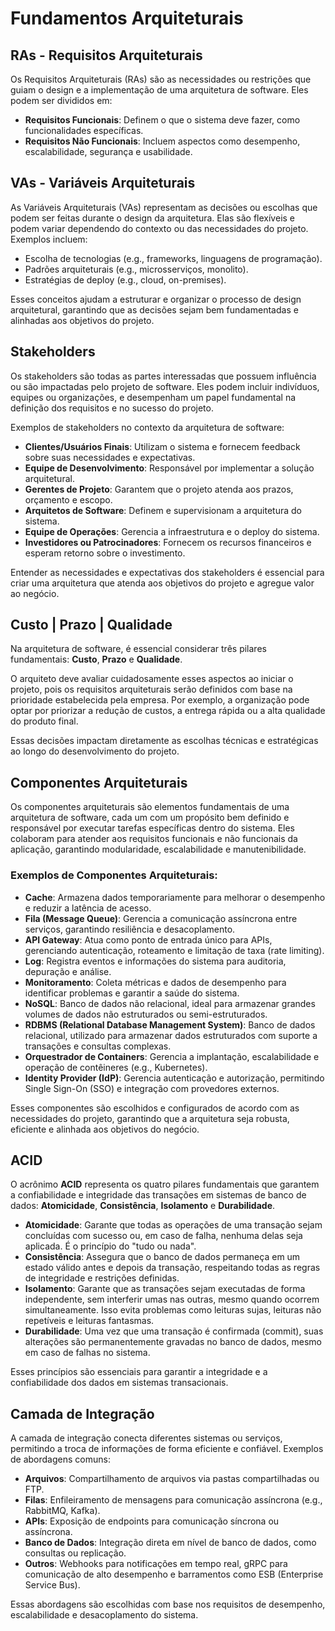 # Fundamentos Arquiteturais

## RAs - Requisitos Arquiteturais

Os Requisitos Arquiteturais (RAs) são as necessidades ou restrições que guiam o design e a implementação de uma arquitetura de software. Eles podem ser divididos em:

- **Requisitos Funcionais**: Definem o que o sistema deve fazer, como funcionalidades específicas.
- **Requisitos Não Funcionais**: Incluem aspectos como desempenho, escalabilidade, segurança e usabilidade.

## VAs - Variáveis Arquiteturais

As Variáveis Arquiteturais (VAs) representam as decisões ou escolhas que podem ser feitas durante o design da arquitetura. Elas são flexíveis e podem variar dependendo do contexto ou das necessidades do projeto. Exemplos incluem:

- Escolha de tecnologias (e.g., frameworks, linguagens de programação).
- Padrões arquiteturais (e.g., microsserviços, monolito).
- Estratégias de deploy (e.g., cloud, on-premises).

Esses conceitos ajudam a estruturar e organizar o processo de design arquitetural, garantindo que as decisões sejam bem fundamentadas e alinhadas aos objetivos do projeto.

## Stakeholders

Os stakeholders são todas as partes interessadas que possuem influência ou são impactadas pelo projeto de software. Eles podem incluir indivíduos, equipes ou organizações, e desempenham um papel fundamental na definição dos requisitos e no sucesso do projeto.

Exemplos de stakeholders no contexto da arquitetura de software:

- **Clientes/Usuários Finais**: Utilizam o sistema e fornecem feedback sobre suas necessidades e expectativas.
- **Equipe de Desenvolvimento**: Responsável por implementar a solução arquitetural.
- **Gerentes de Projeto**: Garantem que o projeto atenda aos prazos, orçamento e escopo.
- **Arquitetos de Software**: Definem e supervisionam a arquitetura do sistema.
- **Equipe de Operações**: Gerencia a infraestrutura e o deploy do sistema.
- **Investidores ou Patrocinadores**: Fornecem os recursos financeiros e esperam retorno sobre o investimento.

Entender as necessidades e expectativas dos stakeholders é essencial para criar uma arquitetura que atenda aos objetivos do projeto e agregue valor ao negócio.

## Custo | Prazo | Qualidade

Na arquitetura de software, é essencial considerar três pilares fundamentais: **Custo**, **Prazo** e **Qualidade**.

O arquiteto deve avaliar cuidadosamente esses aspectos ao iniciar o projeto, pois os requisitos arquiteturais serão definidos com base na prioridade estabelecida pela empresa. Por exemplo, a organização pode optar por priorizar a redução de custos, a entrega rápida ou a alta qualidade do produto final.

Essas decisões impactam diretamente as escolhas técnicas e estratégicas ao longo do desenvolvimento do projeto.

## Componentes Arquiteturais

Os componentes arquiteturais são elementos fundamentais de uma arquitetura de software, cada um com um propósito bem definido e responsável por executar tarefas específicas dentro do sistema. Eles colaboram para atender aos requisitos funcionais e não funcionais da aplicação, garantindo modularidade, escalabilidade e manutenibilidade.

### Exemplos de Componentes Arquiteturais:

- **Cache**: Armazena dados temporariamente para melhorar o desempenho e reduzir a latência de acesso.
- **Fila (Message Queue)**: Gerencia a comunicação assíncrona entre serviços, garantindo resiliência e desacoplamento.
- **API Gateway**: Atua como ponto de entrada único para APIs, gerenciando autenticação, roteamento e limitação de taxa (rate limiting).
- **Log**: Registra eventos e informações do sistema para auditoria, depuração e análise.
- **Monitoramento**: Coleta métricas e dados de desempenho para identificar problemas e garantir a saúde do sistema.
- **NoSQL**: Banco de dados não relacional, ideal para armazenar grandes volumes de dados não estruturados ou semi-estruturados.
- **RDBMS (Relational Database Management System)**: Banco de dados relacional, utilizado para armazenar dados estruturados com suporte a transações e consultas complexas.
- **Orquestrador de Containers**: Gerencia a implantação, escalabilidade e operação de contêineres (e.g., Kubernetes).
- **Identity Provider (IdP)**: Gerencia autenticação e autorização, permitindo Single Sign-On (SSO) e integração com provedores externos.

Esses componentes são escolhidos e configurados de acordo com as necessidades do projeto, garantindo que a arquitetura seja robusta, eficiente e alinhada aos objetivos do negócio.

## ACID

O acrônimo **ACID** representa os quatro pilares fundamentais que garantem a confiabilidade e integridade das transações em sistemas de banco de dados: **Atomicidade**, **Consistência**, **Isolamento** e **Durabilidade**.

- **Atomicidade**: Garante que todas as operações de uma transação sejam concluídas com sucesso ou, em caso de falha, nenhuma delas seja aplicada. É o princípio do "tudo ou nada".
- **Consistência**: Assegura que o banco de dados permaneça em um estado válido antes e depois da transação, respeitando todas as regras de integridade e restrições definidas.
- **Isolamento**: Garante que as transações sejam executadas de forma independente, sem interferir umas nas outras, mesmo quando ocorrem simultaneamente. Isso evita problemas como leituras sujas, leituras não repetíveis e leituras fantasmas.
- **Durabilidade**: Uma vez que uma transação é confirmada (commit), suas alterações são permanentemente gravadas no banco de dados, mesmo em caso de falhas no sistema.

Esses princípios são essenciais para garantir a integridade e a confiabilidade dos dados em sistemas transacionais.

## Camada de Integração

A camada de integração conecta diferentes sistemas ou serviços, permitindo a troca de informações de forma eficiente e confiável. Exemplos de abordagens comuns:

- **Arquivos**: Compartilhamento de arquivos via pastas compartilhadas ou FTP.
- **Filas**: Enfileiramento de mensagens para comunicação assíncrona (e.g., RabbitMQ, Kafka).
- **APIs**: Exposição de endpoints para comunicação síncrona ou assíncrona.
- **Banco de Dados**: Integração direta em nível de banco de dados, como consultas ou replicação.
- **Outros**: Webhooks para notificações em tempo real, gRPC para comunicação de alto desempenho e barramentos como ESB (Enterprise Service Bus).

Essas abordagens são escolhidas com base nos requisitos de desempenho, escalabilidade e desacoplamento do sistema.
